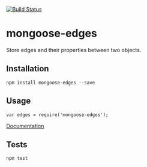 [![Build Status](https://travis-ci.org/Blaugold/mongoose-edges.svg?branch=master)](https://travis-ci.org/Blaugold/mongoose-edges)

mongoose-edges
==================

Store edges and their properties between two objects.

## Installation

	npm install mongoose-edges --save

## Usage

	var edges = require('mongoose-edges');

[Documentation](https://blaugold.github.io/mongoose-edges/)

## Tests

	npm test
